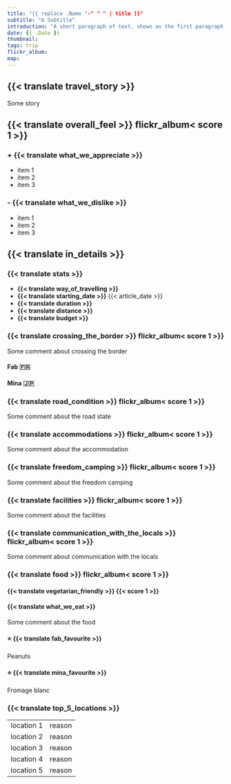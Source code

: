 ```yaml
---
title: "{{ replace .Name "-" " " | title }}"
subtitle: "A Subtitle"
introduction: "A short paragraph of text, shown as the first paragraph of the article, and on list pages."
date: {{ .Date }}
thumbnail:
tags: trip
flickr_album:
map: 
---
```

## {{< translate travel_story >}}
Some story

## {{< translate overall_feel >}} flickr_album< score 1 >}}
### + {{< translate what_we_appreciate >}}
- item 1
- item 2
- item 3
### - {{< translate what_we_dislike >}}
- item 1
- item 2
- item 3
## {{< translate in_details >}}
### {{< translate stats >}}
- **{{< translate way_of_travelling >}}**
- **{{< translate starting_date >}}** {{< article_date >}} 
- **{{< translate duration >}}** 
- **{{< translate distance >}}**
- **{{< translate budget >}}**

### {{< translate crossing_the_border >}} flickr_album< score 1 >}}
Some comment about crossing the border
#### Fab 🇫🇷
#### Mina 🇯🇵
### {{< translate road_condition >}} flickr_album< score 1 >}}
Some comment about the road state
### {{< translate accommodations >}} flickr_album< score 1 >}}
Some comment about the accommodation
### {{< translate freedom_camping >}} flickr_album< score 1 >}}
Some comment about the freedom camping
### {{< translate facilities >}} flickr_album< score 1 >}}
Some comment about the facilities
### {{< translate communication_with_the_locals >}} flickr_album< score 1 >}}
Some comment about communication with the locals
### {{< translate food >}} flickr_album< score 1 >}}
#### {{< translate vegetarian_friendly >}} {{< score 1 >}}
#### {{< translate what_we_eat >}} 
Some comment about the food

#### ⭐ {{< translate fab_favourite >}}
Peanuts
#### ⭐ {{< translate mina_favourite >}}
Fromage blanc
### {{< translate top_5_locations >}}
|             |             |
|-------------|-------------|
|   location 1    |   reason    |
|   location 2    |   reason    |
|   location 3    |   reason    |
|   location 4    |   reason    |
|   location 5    |   reason    |

